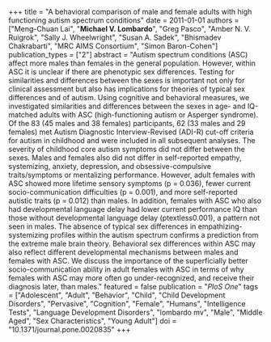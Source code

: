 +++
title = "A behavioral comparison of male and female adults with high functioning autism spectrum conditions"
date = 2011-01-01
authors = ["Meng-Chuan Lai", "**Michael V. Lombardo**", "Greg Pasco", "Amber N. V. Ruigrok", "Sally J. Wheelwright", "Susan A. Sadek", "Bhismadev Chakrabarti", "MRC AIMS Consortium", "Simon Baron-Cohen"]
publication_types = ["2"]
abstract = "Autism spectrum conditions (ASC) affect more males than females in the general population. However, within ASC it is unclear if there are phenotypic sex differences. Testing for similarities and differences between the sexes is important not only for clinical assessment but also has implications for theories of typical sex differences and of autism. Using cognitive and behavioral measures, we investigated similarities and differences between the sexes in age- and IQ-matched adults with ASC (high-functioning autism or Asperger syndrome). Of the 83 (45 males and 38 females) participants, 62 (33 males and 29 females) met Autism Diagnostic Interview-Revised (ADI-R) cut-off criteria for autism in childhood and were included in all subsequent analyses. The severity of childhood core autism symptoms did not differ between the sexes. Males and females also did not differ in self-reported empathy, systemizing, anxiety, depression, and obsessive-compulsive traits/symptoms or mentalizing performance. However, adult females with ASC showed more lifetime sensory symptoms (p = 0.036), fewer current socio-communication difficulties (p = 0.001), and more self-reported autistic traits (p = 0.012) than males. In addition, females with ASC who also had developmental language delay had lower current performance IQ than those without developmental language delay (ptextless0.001), a pattern not seen in males. The absence of typical sex differences in empathizing-systemizing profiles within the autism spectrum confirms a prediction from the extreme male brain theory. Behavioral sex differences within ASC may also reflect different developmental mechanisms between males and females with ASC. We discuss the importance of the superficially better socio-communication ability in adult females with ASC in terms of why females with ASC may more often go under-recognized, and receive their diagnosis later, than males."
featured = false
publication = "*PloS One*"
tags = ["Adolescent", "Adult", "Behavior", "Child", "Child Development Disorders", "Pervasive", "Cognition", "Female", "Humans", "Intelligence Tests", "Language Development Disorders", "lombardo mv", "Male", "Middle Aged", "Sex Characteristics", "Young Adult"]
doi = "10.1371/journal.pone.0020835"
+++

